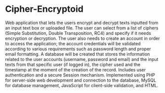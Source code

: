 # Cipher-Encryptoid

Web application that lets the users encrypt and decrypt texts inputted from an input text box or uploaded file. The user can select from a list of ciphers (Simple Substitution, Double Transposition, RC4) and specify if it needs encryption or decryption. The user also needs to create an account in order to access the application; the account credentials will be validated according to various requirements such as password length and proper email formatting. A database will be created that stores the information related to the user accounts (username, password and email) and the input texts from that specific user (if logged in), the cipher used and the timestamp at the moment of the creation of the record. Includes user authentication and a secure Session mechanism. Implemented using PHP for server-side web development and connection to the database, MySQL for database management, JavaScript for client-side validation, and HTML.
